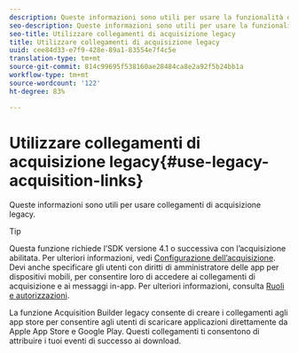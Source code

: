```yaml
---
description: Queste informazioni sono utili per usare la funzionalità dei collegamenti di acquisizione legacy.
seo-description: Queste informazioni sono utili per usare la funzionalità dei collegamenti di acquisizione legacy.
seo-title: Utilizzare collegamenti di acquisizione legacy
title: Utilizzare collegamenti di acquisizione legacy
uuid: cee84d33-e7f9-428e-89a1-83554e7f4c5e
translation-type: tm+mt
source-git-commit: 814c99695f538160ae28484ca8e2a92f5b24bb1a
workflow-type: tm+mt
source-wordcount: '122'
ht-degree: 83%

---
```



# Utilizzare collegamenti di acquisizione legacy{#use-legacy-acquisition-links}

Queste informazioni sono utili per usare collegamenti di acquisizione legacy.

>[!TIP]
>
>Questa funzione richiede l’SDK versione 4.1 o successiva con l’acquisizione abilitata. Per ulteriori informazioni, vedi  [Configurazione dell’acquisizione](/help/using/acquisition-main/t-enable-acquisition.md). Devi anche specificare gli utenti con diritti di amministratore delle app per dispositivi mobili, per consentire loro di accedere ai collegamenti di acquisizione e ai messaggi in-app. Per ulteriori informazioni, consulta [Ruoli e autorizzazioni](/help/using/gs/c-mob-roles-and-permissions.md).

La funzione Acquisition Builder legacy consente di creare i collegamenti agli app store per consentire agli utenti di scaricare applicazioni direttamente da Apple App Store e Google Play. Questi collegamenti ti consentono di attribuire i tuoi eventi di successo ai download.


